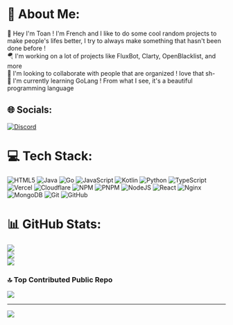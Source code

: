 # 💫 About Me:
👋 Hey I'm Toan ! I'm French and I like to do some cool random projects to make people's lifes better, I try to always make something that hasn't been done before !<br>🪂 I'm working on a lot of projects like FluxBot, Clarty, OpenBlacklist, and more<br>🤸 I'm looking to collaborate with people that are organized ! Iove that sh-<br>🌿 I'm currently learning GoLang ! From what I see, it's a beautiful programming language


## 🌐 Socials:
[![Discord](https://img.shields.io/badge/Discord-%237289DA.svg?logo=discord&logoColor=white)](https://discordapp.com/users/713115896805064856) 

# 💻 Tech Stack:
![HTML5](https://img.shields.io/badge/html5-%23E34F26.svg?style=flat&logo=html5&logoColor=white) ![Java](https://img.shields.io/badge/java-%23ED8B00.svg?style=flat&logo=openjdk&logoColor=white) ![Go](https://img.shields.io/badge/go-%2300ADD8.svg?style=flat&logo=go&logoColor=white) ![JavaScript](https://img.shields.io/badge/javascript-%23323330.svg?style=flat&logo=javascript&logoColor=%23F7DF1E) ![Kotlin](https://img.shields.io/badge/kotlin-%237F52FF.svg?style=flat&logo=kotlin&logoColor=white) ![Python](https://img.shields.io/badge/python-3670A0?style=flat&logo=python&logoColor=ffdd54) ![TypeScript](https://img.shields.io/badge/typescript-%23007ACC.svg?style=flat&logo=typescript&logoColor=white) ![Vercel](https://img.shields.io/badge/vercel-%23000000.svg?style=flat&logo=vercel&logoColor=white) ![Cloudflare](https://img.shields.io/badge/Cloudflare-F38020?style=flat&logo=Cloudflare&logoColor=white) ![NPM](https://img.shields.io/badge/NPM-%23CB3837.svg?style=flat&logo=npm&logoColor=white) ![PNPM](https://img.shields.io/badge/pnpm-%234a4a4a.svg?style=flat&logo=pnpm&logoColor=f69220) ![NodeJS](https://img.shields.io/badge/node.js-6DA55F?style=flat&logo=node.js&logoColor=white) ![React](https://img.shields.io/badge/react-%2320232a.svg?style=flat&logo=react&logoColor=%2361DAFB) ![Nginx](https://img.shields.io/badge/nginx-%23009639.svg?style=flat&logo=nginx&logoColor=white) ![MongoDB](https://img.shields.io/badge/MongoDB-%234ea94b.svg?style=flat&logo=mongodb&logoColor=white) ![Git](https://img.shields.io/badge/git-%23F05033.svg?style=flat&logo=git&logoColor=white) ![GitHub](https://img.shields.io/badge/github-%23121011.svg?style=flat&logo=github&logoColor=white)

# 📊 GitHub Stats:
![](https://github-readme-stats.vercel.app/api?username=Its0xyToan&theme=tokyonight&hide_border=false&include_all_commits=true&count_private=true)<br/>
![](https://github-readme-streak-stats.herokuapp.com/?user=Its0xyToan&theme=tokyonight&hide_border=false)<br/>
![](https://github-readme-stats.vercel.app/api/top-langs/?username=Its0xyToan&theme=tokyonight&hide_border=false&include_all_commits=true&count_private=true&layout=compact)

### 🔝 Top Contributed Public Repo
![](https://github-contributor-stats.vercel.app/api?username=Its0xyToan&limit=5&theme=dark&combine_all_yearly_contributions=true)

---
[![](https://visitcount.itsvg.in/api?id=Its0xyToan&icon=5&color=0)](https://visitcount.itsvg.in)

<!-- Proudly created with GPRM ( https://gprm.itsvg.in ) -->
